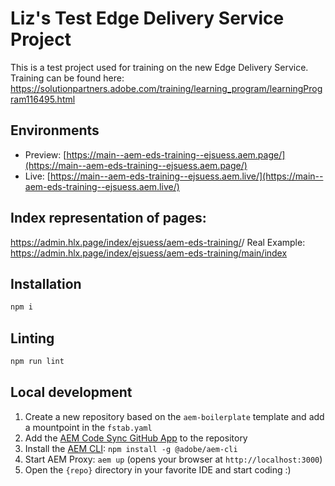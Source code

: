 # Liz's Test Edge Delivery Service Project
This is a test project used for training on the new Edge Delivery Service. Training can be found here: https://solutionpartners.adobe.com/training/learning_program/learningProgram116495.html

## Environments
- Preview: [https://main--aem-eds-training--ejsuess.aem.page/](https://main--aem-eds-training--ejsuess.aem.page/)
- Live: [https://main--aem-eds-training--ejsuess.aem.live/](https://main--aem-eds-training--ejsuess.aem.live/)

## Index representation of pages:
https://admin.hlx.page/index/ejsuess/aem-eds-training/<branch>/<path>
Real Example: https://admin.hlx.page/index/ejsuess/aem-eds-training/main/index

## Installation

```sh
npm i
```

## Linting

```sh
npm run lint
```

## Local development

1. Create a new repository based on the `aem-boilerplate` template and add a mountpoint in the `fstab.yaml`
1. Add the [AEM Code Sync GitHub App](https://github.com/apps/aem-code-sync) to the repository
1. Install the [AEM CLI](https://github.com/adobe/helix-cli): `npm install -g @adobe/aem-cli`
1. Start AEM Proxy: `aem up` (opens your browser at `http://localhost:3000`)
1. Open the `{repo}` directory in your favorite IDE and start coding :)

